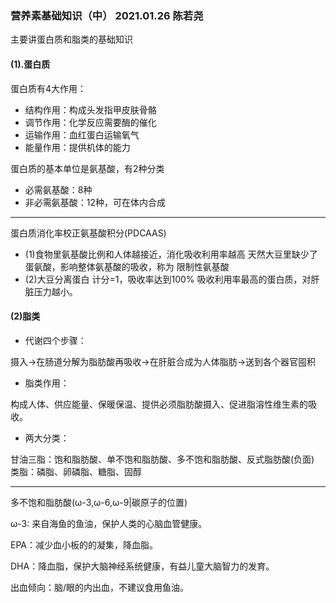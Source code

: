 ### 营养素基础知识（中） 2021.01.26 陈若尧
主要讲蛋白质和脂类的基础知识
#### (1).蛋白质
蛋白质有4大作用：
* 结构作用：构成头发指甲皮肤骨骼
* 调节作用：化学反应需要酶的催化
* 运输作用：血红蛋白运输氧气
* 能量作用：提供机体的能力

蛋白质的基本单位是氨基酸，有2种分类
* 必需氨基酸：8种
* 非必需氨基酸：12种，可在体内合成

***

蛋白质消化率校正氨基酸积分(PDCAAS)
* (1)食物里氨基酸比例和人体越接近，消化吸收利用率越高
天然大豆里缺少了蛋氨酸，影响整体氨基酸的吸收，称为 限制性氨基酸
* (2)大豆分离蛋白 计分=1，吸收率达到100%
吸收利用率最高的蛋白质，对肝脏压力越小。


#### (2)脂类
* 代谢四个步骤：

摄入->在肠道分解为脂肪酸再吸收->在肝脏合成为人体脂肪->送到各个器官囤积

* 脂类作用：

构成人体、供应能量、保暖保温、提供必须脂肪酸摄入、促进脂溶性维生素的吸收。

* 两大分类：

甘油三脂：饱和脂肪酸、单不饱和脂肪酸、多不饱和脂肪酸、反式脂肪酸(负面)
类脂：磷脂、卵磷脂、糖脂、固醇

***

多不饱和脂肪酸(ω-3,ω-6,ω-9|碳原子的位置)

ω-3: 来自海鱼的鱼油，保护人类的心脑血管健康。

EPA：减少血小板的的凝集，降血脂。

DHA：降血脂，保护大脑神经系统健康，有益儿童大脑智力的发育。

出血倾向：脑/眼的内出血，不建议食用鱼油。
